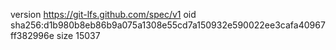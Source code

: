 version https://git-lfs.github.com/spec/v1
oid sha256:d1b980b8eb86b9a075a1308e55cd7a150932e590022ee3cafa40967ff382996e
size 15037
